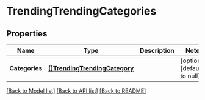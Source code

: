 # TrendingTrendingCategories

## Properties
Name | Type | Description | Notes
------------ | ------------- | ------------- | -------------
**Categories** | [**[]TrendingTrendingCategory**](Trending.TrendingCategory.md) |  | [optional] [default to null]

[[Back to Model list]](../README.md#documentation-for-models) [[Back to API list]](../README.md#documentation-for-api-endpoints) [[Back to README]](../README.md)



